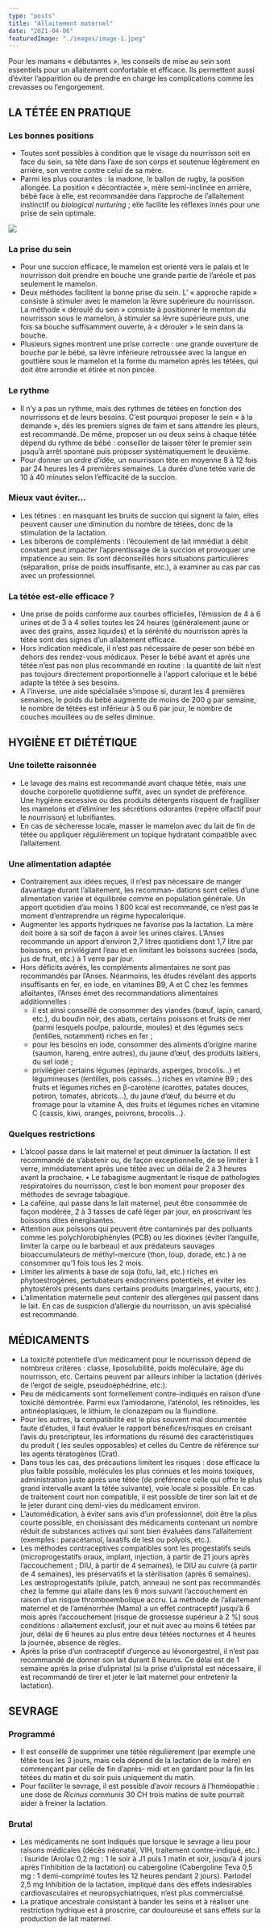 ```yaml
---
type: "posts"
title: "Allaitement maternel"
date: "2021-04-06"
featuredImage: "./images/image-1.jpeg"
---
```


Pour les mamans « débutantes », les conseils de mise au sein sont essentiels pour un allaitement confortable et efficace. Ils permettent aussi d’éviter l’apparition ou de prendre en charge les complications comme les crevasses ou l’engorgement.

## LA TÉTÉE EN PRATIQUE

### Les bonnes positions

- Toutes sont possibles à condition que le visage du nourrisson soit en face du sein, sa tête dans l’axe de son corps et soutenue légèrement en arrière, son ventre contre celui de sa mère.
- Parmi les plus courantes : la madone, le ballon de rugby, la position allongée. La position « décontractée », mère semi-inclinée en arrière, bébé face à elle, est recommandée dans l’approche de l’allaitement instinctif ou *biological nurturing* ; elle facilite les réflexes innés pour une prise de sein optimale.

![](./images/Capture-decran-2021-04-06-a-09.24.32-393x300.png)

### La prise du sein

- Pour une succion efficace, le mamelon est orienté vers le palais et le nourrisson doit prendre en bouche une grande partie de l’aréole et pas seulement le mamelon.
- Deux méthodes facilitent la bonne prise du sein. L’ « approche rapide » consiste à stimuler avec le mamelon la lèvre supérieure du nourrisson. La méthode « déroulé du sein » consiste à positionner le menton du nourrisson sous le mamelon, à stimuler sa lèvre supérieure puis, une fois sa bouche suffisamment ouverte, à « dérouler » le sein dans la bouche.
- Plusieurs signes montrent une prise correcte : une grande ouverture de bouche par le bébé, sa lèvre inférieure retroussée avec la langue en gouttière sous le mamelon et la forme du mamelon après les tétées, qui doit être arrondie et étirée et non pincée.

### Le rythme

- Il n’y a pas un rythme, mais des rythmes de tétées en fonction des nourrissons et de leurs besoins. C’est pourquoi proposer le sein « à la demande », dès les premiers signes de faim et sans attendre les pleurs, est recommandé. De même, proposer un ou deux seins à chaque tétée dépend du rythme de bébé : conseiller de laisser téter le premier sein jusqu’à arrêt spontané puis proposer systématiquement le deuxième.
- Pour donner un ordre d’idée, un nourrisson tète en moyenne 8 à 12 fois par 24 heures les 4 premières semaines. La durée d’une tétée varie de 10 à 40 minutes selon l’efficacité de la succion.

### Mieux vaut éviter...

- Les tétines : en masquant les bruits de succion qui signent la faim, elles peuvent causer une diminution du nombre de tétées, donc de la stimulation de la lactation.
- Les biberons de compléments : l’écoulement de lait immédiat à débit constant peut impacter l’apprentissage de la succion et provoquer une impatience au sein. Ils sont déconseillés hors situations particulières (séparation, prise de poids insuffisante, etc.), à examiner au cas par cas avec un professionnel.

### La tétée est-elle efficace ?

- Une prise de poids conforme aux courbes officielles, l’émission de 4 à 6 urines et de 3 à 4 selles toutes les 24 heures (généralement jaune or avec des grains, assez liquides) et la sérénité du nourrisson après la tétée sont des signes d’un allaitement efficace.
- Hors indication médicale, il n’est pas nécessaire de peser son bébé en dehors des rendez-vous médicaux. Peser le bébé avant et après une tétée n’est pas non plus recommandé en routine : la quantité de lait n’est pas toujours directement proportionnelle à l’apport calorique et le bébé adapte la tétée à ses besoins.
- A l’inverse, une aide spécialisée s’impose si, durant les 4 premières semaines, le poids du bébé augmente de moins de 200 g par semaine, le nombre de tétées est inférieur à 5 ou 6 par jour, le nombre de couches mouillées ou de selles diminue.

## HYGIÈNE ET DIÉTÉTIQUE

### Une toilette raisonnée

- Le lavage des mains est recommandé avant chaque tétée, mais une douche corporelle quotidienne suffit, avec un syndet de préférence. Une hygiène excessive ou des produits détergents risquent de fragiliser les mamelons et d’éliminer les sécrétions odorantes (repère olfactif pour le nourrisson) et lubrifiantes.
- En cas de sécheresse locale, masser le mamelon avec du lait de fin de tétée ou appliquer régulièrement un topique hydratant compatible avec l’allaitement.

### Une alimentation adaptée

- Contrairement aux idées reçues, il n’est pas nécessaire de manger davantage durant l’allaitement, les recomman- dations sont celles d’une alimentation variée et équilibrée comme en population générale. Un apport quotidien d’au moins 1 800 kcal est recommandé, ce n’est pas le moment d’entreprendre un régime hypocalorique.
- Augmenter les apports hydriques ne favorise pas la lactation. La mère doit boire à sa soif de façon à avoir les urines claires. L’Anses recommande un apport d’environ 2,7 litres quotidiens dont 1,7 litre par boissons, en privilégiant l’eau et en limitant les boissons sucrées (soda, jus de fruit, etc.) à 1 verre par jour.
- Hors déficits avérés, les compléments alimentaires ne sont pas recommandés par l’Anses. Néanmoins, les études révélant des apports insuffisants en fer, en iode, en vitamines B9, A et C chez les femmes allaitantes, l’Anses émet des recommandations alimentaires additionnelles :
  - il est ainsi conseillé de consommer des viandes (bœuf, lapin, canard, etc.), du boudin noir, des abats, certains poissons et fruits de mer (parmi lesquels poulpe, palourde, moules) et des légumes secs (lentilles, notamment) riches en fer ;
  - pour les besoins en iode, consommer des aliments d’origine marine (saumon, hareng, entre autres), du jaune d’œuf, des produits laitiers, du sel iodé ;
  - privilégier certains légumes (épinards, asperges, brocolis...) et légumineuses (lentilles, pois cassés...) riches en vitamine B9 ; des fruits et légumes riches en β-carotène (carottes, patates douces, potiron, tomates, abricots...), du jaune d’œuf, du beurre et du fromage pour la vitamine A, des fruits et légumes riches en vitamine C (cassis, kiwi, oranges, poivrons, brocolis...).

### Quelques restrictions

- L’alcool passe dans le lait maternel et peut diminuer la lactation. Il est recommandé de s’abstenir ou, de façon exceptionnelle, de se limiter à 1 verre, immédiatement après une tétée avec un délai de 2 à 3 heures avant la prochaine. • Le tabagisme augmentant le risque de pathologies respiratoires du nourrisson, c’est le bon moment pour proposer des méthodes de sevrage tabagique.
- La caféine, qui passe dans le lait maternel, peut être consommée de façon modérée, 2 à 3 tasses de café léger par jour, en proscrivant les boissons dites énergisantes.
- Attention aux poissons qui peuvent être contaminés par des polluants comme les polychlorobiphényles (PCB) ou les dioxines (éviter l’anguille, limiter la carpe ou le barbeau) et aux prédateurs sauvages bioaccumulateurs de méthyl-mercure (thon, loup, dorade, etc.) à ne consommer qu’1 fois tous les 2 mois.
- Limiter les aliments à base de soja (tofu, lait, etc.) riches en phytoestrogènes, pertubateurs endocriniens potentiels, et éviter les phytostérols présents dans certains produits (margarines, yaourts, etc.).
- L’alimentation maternelle peut contenir des allergènes qui passent dans le lait. En cas de suspicion d’allergie du nourrisson, un avis spécialisé est recommandé.

## MÉDICAMENTS

- La toxicité potentielle d’un médicament pour le nourrisson dépend de nombreux critères : classe, liposolubilité, poids moléculaire, âge du nourrisson, etc. Certains peuvent par ailleurs inhiber la lactation (dérivés de l’ergot de seigle, pseudoéphédrine, etc.).
- Peu de médicaments sont formellement contre-indiqués en raison d’une toxicité démontrée. Parmi eux l’amiodarone, l’aténolol, les rétinoïdes, les antinéoplasiques, le lithium, le clonazepam ou la fluindione.
- Pour les autres, la compatibilité est le plus souvent mal documentée faute d’études, il faut évaluer le rapport bénéfices/risques en croisant l’avis du prescripteur, les informations du résumé des caractéristiques du produit ( les seules opposables) et celles du Centre de référence sur les agents tératogènes (Crat).
- Dans tous les cas, des précautions limitent les risques : dose efficace la plus faible possible, molécules les plus connues et les moins toxiques, administration juste après une tétée (de préférence celle qui offre le plus grand intervalle avant la tétée suivante), voie locale si possible. En cas de traitement court non compatible, il est possible de tirer son lait et de le jeter durant cinq demi-vies du médicament environ.
- L’automédication, à éviter sans avis d’un professionnel, doit être la plus courte possible, en choisissant des médicaments contenant un nombre réduit de substances actives qui sont bien évaluées dans l’allaitement (exemples : paracétamol, laxatifs de lest ou polyols, etc.).
- Les méthodes contraceptives compatibles sont les progestatifs seuls (microprogestatifs oraux, implant, injection, à partir de 21 jours après l’accouchement ; DIU, à partir de 4 semaines), le DIU au cuivre (à partir de 4 semaines), les préservatifs et la stérilisation (après 6 semaines). Les œstroprogestatifs (pilule, patch, anneau) ne sont pas recommandés chez la femme qui allaite dans les 6 mois suivant l’accouchement en raison d’un risque thromboembolique accru. La méthode de l’allaitement maternel et de l’aménorrhée (Mama) a un effet contraceptif jusqu’à 6 mois après l’accouchement (risque de grossesse supérieur à 2 %) sous conditions : allaitement exclusif, jour et nuit avec au moins 6 tétées par jour, délai de 6 heures au plus entre deux tétées nocturnes et 4 heures la journée, absence de règles.
- Après la prise d’un contraceptif d’urgence au lévonorgestrel, il n’est pas recommandé de donner son lait durant 8 heures. Ce délai est de 1 semaine après la prise d’ulipristal (si la prise d’ulipristal est nécessaire, il est recommandé de tirer et jeter le lait maternel pour entretenir la lactation).

## SEVRAGE

### Programmé

- Il est conseillé de supprimer une tétée régulièrement (par exemple une tétée tous les 3 jours, mais cela dépend de la lactation de la mère) en commençant par celle de fin d’après- midi et en gardant pour la fin les tétées du matin et du soir puis uniquement du matin.
- Pour faciliter le sevrage, il est possible d’avoir recours à l’homéopathie : une dose de *Ricinus communis* 30 CH trois matins de suite pourrait aider à freiner la lactation.

### Brutal

- Les médicaments ne sont indiqués que lorsque le sevrage a lieu pour raisons médicales (décès néonatal, VIH, traitement contre-indiqué, etc.) : lisuride (Arolac 0,2 mg : 1 le soir à J1 puis 1 matin et soir, jusqu’à 4 jours après l’inhibition de la lactation) ou cabergoline (Cabergoline Teva 0,5 mg : 1 demi-comprimé toutes les 12 heures pendant 2 jours). Parlodel 2,5 mg Inhibition de la lactation, impliqué dans des effets indésirables cardiovasculaires et neuropsychiatriques, n’est plus commercialisé.
- La pratique ancestrale consistant à bander les seins et à réaliser une restriction hydrique est à proscrire, car douloureuse et sans effets sur la production de lait maternel.
